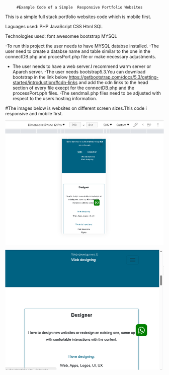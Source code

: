          #Example Code of a Simple  Responsive Portfolio Websites

This is a simple full stack portfolio websites code which is mobile first.

Laguages used:
PHP
JavaScript
CSS
Html
SQL

Technologies used:
font awesomee
bootstrap
MYSQL


-To run this project the user needs to have MYSQL databse installed.
-The user need to create a databse name and table similar to the one in the connectDB.php and procesPort.php file or make necessary adjustments.
- The user needs to have a web server.I recommend warm server or Aparch server.
-The user needs bootstrap5.3.You can download bootstrap in the link below https://getbootstrap.com/docs/5.3/getting-started/introduction/#cdn-links
 and  add the cdn links to the head section of every file execpt for the connectDB.php and the processPort.pph files.
-The sendmail.php files need to be adjusted with respect to the users hosting information.


#The images below is websites on different screen sizes.This code i responsive and mobile first.

![small size screen](image.png)


![Medium size screen](image-1.png)




